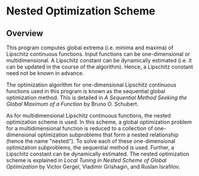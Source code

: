 # Nested Optimization Scheme

## Overview

This program computes global extrema (i.e. minima and maxima) of Lipschitz continuous functions. Input functions can be one-dimensional or multidimensional. A Lipschitz constant can be dynamically estimated (i.e. it can be updated in the course of the algorithm). Hence, a Lipschitz constant need not be known in advance. 

The optimization algorithm for one-dimensional Lipschitz continuous functions used in this program is known as the sequential global optimization method. This is detailed in *A Sequential Method Seeking the Global Maximum of a Function* by Bruno O. Schubert. 

As for multidimensional Lipschitz continuous functions, the nested optimization scheme is used. In this scheme, a global optimization problem for a multidimensional function is reduced to a collection of one-dimensional optimization subproblems that form a nested relationship (hence the name "nested"). To solve each of these one-dimensional optimization subproblems, the sequential method is used. Further, a Lipschitz constant can be dynamically estimated. The nested optimization scheme is explained in *Local Tuning in Nested Scheme of Global Optimization* by Victor Gergel, Vladimir Grishagin, and Ruslan Israfilov. 